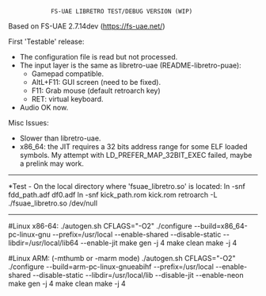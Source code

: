                 FS-UAE LIBRETRO TEST/DEBUG VERSION (WIP)



Based on FS-UAE 2.7.14dev (https://fs-uae.net/)

First 'Testable' release:
* The configuration file is read but not processed.
* The input layer is the same as libretro-uae (README-libretro-puae):
  * Gamepad compatible.
  * AltL+F11: GUI screen (need to be fixed).
  * F11:      Grab mouse (default retroarch key)
  * RET: virtual keyboard.
* Audio OK now.

Misc Issues:
* Slower than libretro-uae.
* x86_64: the JIT requires a 32 bits address range for some ELF loaded symbols. My attempt with LD_PREFER_MAP_32BIT_EXEC failed, maybe a prelink may work.


------------------------------------------------------------------------------------------------------------------------------------------------------------------------------
*Test - On the local directory where 'fsuae_libretro.so' is located:
ln -snf fdd_path.adf df0.adf
ln -snf kick_path.rom kick.rom
retroarch -L ./fsuae_libretro.so /dev/null

------------------------------------------------------------------------------------------------------------------------------------------------------------------------------
#Linux x86-64:
./autogen.sh
CFLAGS="-O2" ./configure --build=x86_64-pc-linux-gnu --prefix=/usr/local --enable-shared --disable-static --libdir=/usr/local/lib64 --enable-jit
make gen -j 4
make clean
make -j 4

#Linux ARM: (-mthumb or -marm mode)
./autogen.sh
CFLAGS="-O2" ./configure --build=arm-pc-linux-gnueabihf --prefix=/usr/local --enable-shared --disable-static --libdir=/usr/local/lib --disable-jit --enable-neon
make gen -j 4
make clean
make -j 4



